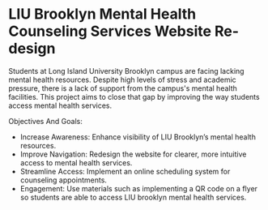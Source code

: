 # LIU Brooklyn Mental Health Counseling Services Website Re-design
Students at Long Island University Brooklyn campus are facing lacking mental health resources. Despite high levels of stress and academic pressure, there is a lack of support from the campus's mental health facilities. This project aims to close that gap by improving the way students access mental health services.

Objectives And Goals:
- Increase Awareness: Enhance visibility of LIU Brooklyn’s mental health resources.
- Improve Navigation: Redesign the website for clearer, more intuitive access to mental health services.
- Streamline Access: Implement an online scheduling system for counseling appointments.
- Engagement: Use materials such as implementing a QR code on a flyer so students are able to access LIU brooklyn mental health services.
